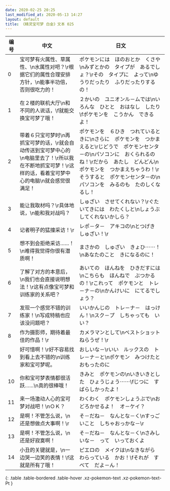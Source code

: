```yaml
---
date: 2020-02-25 20:25
last_modified_at: 2020-05-13 14:27
layout: default
title: 《精灵宝可梦 白金》文本 025
---
```

| 编号 | 中文 | 日文 |
| ---- | ---- | ---- |
| 0 | 宝可梦有火属性、草属性、\n水属性对吧？\r根据它们的属性合理安排方针，\n能事半功倍，否则很吃力的！ | ポケモンには　ほのおとか　くさや\nみずとかの　タイプが　あるでしょ？\rその　タイプに　よって\nゆうりだったり　ふりだったりするの！ |
| 1 | 在２楼的联机大厅\n和不同的人说话，\f就能交换宝可梦了哦！ | ２かいの　ユニオンル－ムでは\nいろんな　ひとと　おはなし　したり\fポケモンを　こうかん　できるよ！ |
| 2 | 带着６只宝可梦时\n再抓宝可梦的话，\r就会自动传送到宝可梦中心的\n电脑里去了！\r所以我在不断地抓宝可梦！\r这样的话，看着宝可梦中心的电脑\n就会感觉很满足！ | ポケモンを　６ひき　つれているときに\nさらに　ポケモンを　つかまえると\rじどうで　ポケモンセンタ－の\nパソコンに　おくられるのね！\rだから　あたし　どんどん\nポケモンを　つかまえちゃうわ！\rそうすると　ポケモンセンタ－の\nパソコンを　みるのも　たのしくなるし！ |
| 3 | 能让我取材吗？\r具体地说，\n能和我对战吗？ | しゅざい　させてくれない？\rぐたいてきには　わたくしと\nしょうぶ　してくれないかしら？ |
| 4 | 记者明子的猛撞采访！\r | レポ－タ－　アキコの\nとつげき　しゅざい！\r |
| 5 | 想不到会拒绝采访……！\n难得我觉得你很有潜质啊！ | まさかの　しゅざい　きょひ⋯⋯！\nあなたのこと　きになるのに！ |
| 6 | 了解了对方的本意后，\n我们也会直接说明想法！\r这有点像宝可梦和训练家的关系吧？ | あいての　ほんねを　ひきだすには\nこちらも　ほんねで　ぶつかるの！\rこれって　ポケモンと　トレ－ナ－の\nかんけいに　にてるでしょう？ |
| 7 | 发现一个感觉不错的训练家！\n写成特稿也应该没问题吧？ | いいかんじの　トレ－ナ－　はっけん！\nスク－プ　しちゃっても　いい？ |
| 8 | 作为摄影师，期待着最佳的作品！\r | カメラマンとして\nベストショット　ねらうぜ！\r |
| 9 | 好可惜啊！\r好不容易找到看上去不错的\n训练家和宝可梦呢。 | おしいな－\rいい　ルックスの　トレ－ナ－と\nポケモン　みつけたと　おもったのに |
| 10 | 你和宝可梦表情都很活跃……\n真的很棒哦！ | きみと　ポケモンの\nいきいきとした　ひょうじょう⋯⋯\fじつに　すばらしかったよ！ |
| 11 | 来一场激动人心的宝可梦对战吧！\nＯＫ？ | わくわく　ポケモンしょうぶで\nおどろかせるよ！　オ－ケイ？ |
| 12 | 是啊！不管怎么说，\n还是想做点大事啊！\r | そ－だね－　なんとな－く\nすっごいこと　しちゃおっかな－\r |
| 13 | 是啊！不管怎么说，\n还是好寂寞啊！ | そ－だね－　なんとな－く\nさみしいな－　って　いっておくよ |
| 14 | 小丑的关键就是，\n一边哭一边笑的表情！\f这就是所有了哦！ | ピエロの　メイクは\nなきながら　わらっている　かお！\fそれが　すべて　だよ－ん！ |
{: .table .table-bordered .table-hover .xz-pokemon-text .xz-pokemon-text-Pt }